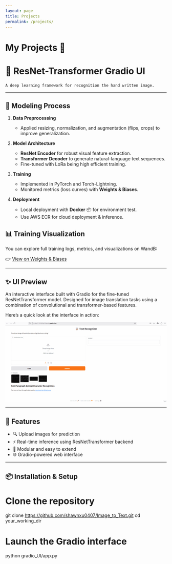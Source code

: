 ```yaml
---
layout: page
title: Projects
permalink: /projects/
---
```


# My Projects 🚀

# 🧠 ResNet-Transformer Gradio UI
    A deep learning framework for recognition the hand written image.
---

## 🔬 Modeling Process

1. **Data Preprocessing**  
   - Applied resizing, normalization, and augmentation (flips, crops) to improve generalization.  

2. **Model Architecture**  
   - **ResNet Encoder** for robust visual feature extraction.  
   - **Transformer Decoder** to generate natural-language text sequences.  
   - Fine-tuned with LoRa being high efficient training.

3. **Training**  
   - Implemented in PyTorch and Torch-Lightning.  
   - Monitored metrics (loss curves) with **Weights & Biases**.
  
4. **Deployment**  
   - Local deployment with **Docker** 📦 for environment test.
   - Use AWS ECR for cloud deployment & inference.


## 📊 Training Visualization

You can explore full training logs, metrics, and visualizations on WandB:

👉 [View on Weights & Biases](https://wandb.ai/xiangyexu-university-of-waterloo/image_to_text?nw=nwuserxiangyexu)

---

## ✨ UI Preview
An interactive interface built with Gradio for the fine-tuned ResNetTransformer model. Designed for image translation tasks using a combination of convolutional and transformer-based features.

Here’s a quick look at the interface in action:

![Gradio UI Demo](UI_demo.gif)

---

## 🚀 Features

- 🔍 Upload images for prediction
- ⚡ Real-time inference using ResNetTransformer backend
- 🧩 Modular and easy to extend
- 🌐 Gradio-powered web interface

---

## 📦 Installation & Setup

# Clone the repository
git clone https://github.com/shawnxu0407/Image_to_Text.git
cd your_working_dir

# Launch the Gradio interface
python gradio_UI/app.py


